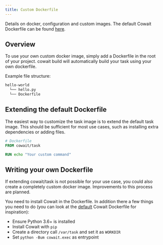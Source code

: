 ```yaml
---
title: Custom Dockerfile
---
```


Details on docker, configuration and custom images. The default Cowait Dockerfile can be found [here](https://github.com/backtick-se/cowait/blob/master/Dockerfile).

## Overview

To use your own custom docker image, simply add a Dockerfile in the root of your project. cowait build will automatically build your task using your own dockerfile.

Example file structure:

```bash
hello-world
  └── hello.py
  └── Dockerfile
```

## Extending the default Dockerfile

The easiest way to customize the task image is to extend the default task image. This should be sufficient for most use cases, such as installing extra dependencies or adding files.

```Dockerfile
# Dockerfile
FROM cowait/task

RUN echo "Your custom command"
```

## Writing your own Dockerfile

If extending cowait/task is not possible for your use case, you could also create a completely custom docker image. Improvements to this process are planned.

You need to install Cowait in the Dockerfile. In addition there a few things you need to do (you can look at the [default](https://github.com/backtick-se/cowait/blob/master/Dockerfile) Cowait Dockerfile for inspiration):

- Ensure Python 3.6+ is installed
- Install Cowait with `pip`
- Create a directory call `/var/task` and set it as `WORKDIR`
- Set `python -Bum cowait.exec` as entrypoint
